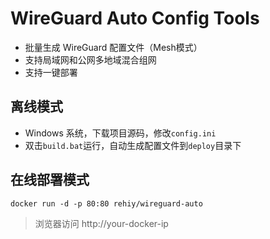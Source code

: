 # WireGuard Auto Config Tools

- 批量生成 WireGuard 配置文件（Mesh模式）
- 支持局域网和公网多地域混合组网
- 支持一键部署

## 离线模式

  - Windows 系统，下载项目源码，修改`config.ini`
  - 双击`build.bat`运行，自动生成配置文件到`deploy`目录下

## 在线部署模式

  ```
  docker run -d -p 80:80 rehiy/wireguard-auto
  ```

  > 浏览器访问 http://your-docker-ip

